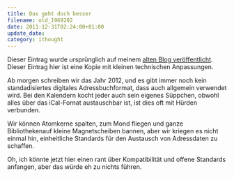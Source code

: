 ```yaml
---
title: Das geht doch besser
filename: old_1969202
date: 2011-12-31T02:24:00+01:00
update_date:
category: ithought
---
```

Dieser Eintrag wurde ursprünglich auf meinem [alten Blog veröffentlicht](https://stu.blogger.de/stories/1969202/). Dieser Eintrag hier ist eine Kopie mit kleinen technischen Anpassungen.

Ab morgen schreiben wir das Jahr 2012, und es gibt immer noch kein standadisiertes digitales Adressbuchformat, dass auch allgemein verwendet wird. Bei den Kalendern kocht jeder auch sein eigenes Süppchen, obwohl alles über das iCal-Fornat austauschbar ist, ist dies oft mit Hürden verbunden.

Wir können Atomkerne spalten, zum Mond fliegen und ganze Bibliothekenauf kleine Magnetscheiben bannen, aber wir kriegen es nicht einmal hin, einheitliche Standards für den Austausch von Adressdaten zu schaffen.

Oh, ich könnte jetzt hier einen rant über Kompatibilität und offene Standards anfangen, aber das würde eh zu nichts führen.
